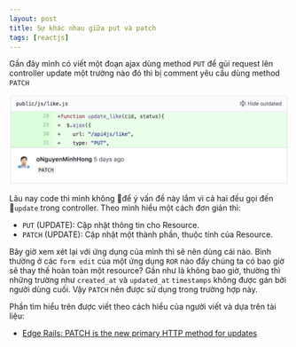 ```yaml
---
layout: post
title: Sự khác nhau giữa put và patch
tags: [reactjs]
---
```


Gần đây mình có viết một đoạn ajax dùng method `PUT` để gủi request lên controller update một trường nào đó thì bị comment yêu cầu dùng method `PATCH`

![PUT](../img/put.png)

Lâu nay code thì mình không để ý vấn đề này lắm vì cả hai đều gọi đến `update` trong controller.
Theo mình hiểu một cách đơn giản thì:

- `PUT` (UPDATE): Cập nhật thông tin cho Resource.
- `PATCH` (UPDATE): Cập nhật một thành phần, thuộc tính của Resource.

Bây giờ xem xét lại với ứng dụng của mình thì sẽ nên dùng cái nào. Bình thường ở các `form edit` của một ứng dụng `ROR` nào đấy chúng ta có bao giờ sẽ thay thế hoàn toàn một resource? Gần như là không bao giờ, thường thì những trường như `created_at` và `updated_at` `timestamps` không  được gán bởi người dùng cuối. Vậy `PATCH` nên được sử dụng trong trường hợp này.

Phần tìm hiểu trên được viết theo cách hiểu của người viết và dựa trên tài liệu:
- [Edge Rails: PATCH is the new primary HTTP method for updates](http://weblog.rubyonrails.org/2012/2/26/edge-rails-patch-is-the-new-primary-http-method-for-updates/)
